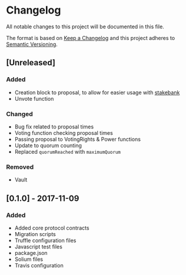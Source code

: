 # Changelog

All notable changes to this project will be documented in this file.

The format is based on [Keep a Changelog](http://keepachangelog.com/en/1.0.0/)
and this project adheres to [Semantic Versioning](http://semver.org/spec/v2.0.0.html).

## [Unreleased]

### Added
 - Creation block to proposal, to allow for easier usage with [stakebank](https://github.com/harbourproject/stakebank)
 - Unvote function

### Changed
 - Bug fix related to proposal times
 - Voting function checking proposal times
 - Passing proposal to VotingRights & Power functions
 - Update to quorum counting
 - Replaced ```quorumReached``` with ```maximumQuorum```
 
### Removed
 - Vault 

## [0.1.0] - 2017-11-09

### Added
 - Added core protocol contracts
 - Migration scripts
 - Truffle configuration files
 - Javascript test files
 - package.json
 - Solium files
 - Travis configuration
